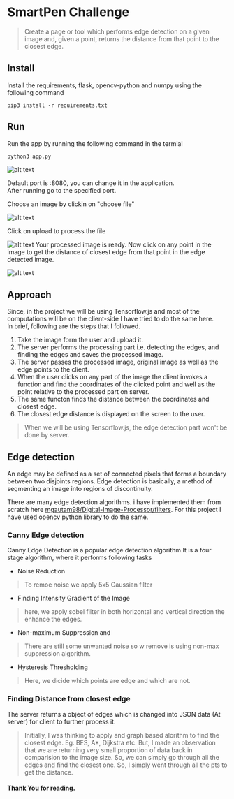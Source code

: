 # SmartPen Challenge

>Create a page or tool which performs edge detection on a given image and, given a point, returns the distance from that point to the closest edge.

## Install
Install the requirements, flask, opencv-python and numpy using the following command

```
pip3 install -r requirements.txt
```

## Run
Run the app by running the following command in the termial

```
python3 app.py
```
![alt text](https://i.imgur.com/XpOM5zD.png)


Default port is :8080, you can change it in the application.  
After running go to the specified port.  

Choose an image by clickin on "choose file"  

![alt text](https://i.imgur.com/QwxaElw.png)

Click on upload to process the file  


![alt text](https://i.imgur.com/z5jTjJ6.png)
Your processed image is ready. Now click on any point in the image to get the distance of closest edge from that point in the edge detected image.  

![alt text](https://i.imgur.com/iqjLo4B.png)

## Approach
Since, in the project we will be using Tensorflow.js and most of the computations will be on the client-side I have tried to do the same here.  
In brief, following are the steps that I followed.  
1. Take the image form the user and upload it.
2. The server performs the processing part i.e. detecting the edges, and finding the edges and saves the processed image.
3. The server passes the processed image, original image as well as the edge points to the client.
4. When the user clicks on any part of the image the client invokes a function and find the coordinates of the clicked point and well as the point relative to the processed part on server.
5. The same functon finds the distance between the coordinates and closest edge.  
6. The closest edge distance is displayed on the screen to the user.  

>When we will be using Tensorflow.js, the edge detection part won't be done by server. 

## Edge detection
An edge may be defined as a set of connected pixels that forms a boundary between two disjoints regions.
Edge detection is basically, a method of segmenting an image into regions of discontinuity.  

There are many edge detection algorithms. i have implemented them from scratch here [mgautam98/Digital-Image-Processor/filters](https://github.com/mgautam98/Digital-Image-Processor/blob/master/src/filters.py). For this project I have used opencv python library to do the same.  

### Canny Edge detection  
Canny Edge Detection is a popular edge detection algorithm.It is a four stage algorithm, where it performs following tasks  
* Noise Reduction
> To remoe noise we apply 5x5 Gaussian filter
* Finding Intensity Gradient of the Image
>  here, we apply sobel filter in both horizontal and vertical direction the enhance the edges.
* Non-maximum Suppression and
>There are still some unwanted noise so w remove is using non-max suppression algorithm.
* Hysteresis Thresholding
> Here, we dicide which points are edge and which are not.

### Finding Distance from closest edge
The server returns a object of edges which is changed into JSON data (At server) for client to further process it.
> Initially, I was thinking to apply and graph based alorithm to find the closest edge. Eg. BFS, A*, Dijkstra etc. 
> But, I made an observation that we are returning very small proportion of data back in comparision to the image size. So, we can simply go through all the edges and find the closest one.
> So, I simply went through all the pts to get the distance.


#### Thank You for reading. 
